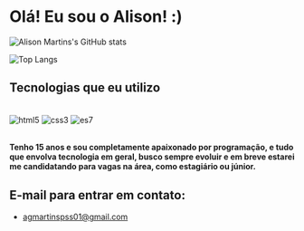 # Olá! Eu sou o Alison! :)

![Alison Martins's GitHub stats](https://github-readme-stats.vercel.app/api?username=devgmartins&show_icons=true&theme=radical)

![Top Langs](https://github-readme-stats.vercel.app/api/top-langs/?username=devgmartins&hide_progress=true)

## Tecnologias que eu utilizo

<div style="display: inline_block"><br/>
<img align="center" alt="html5" src="https://img.shields.io/badge/HTML5-E34F26?style=for-the-badge&logo=html5&logoColor=white">
<img align="center" alt="css3" src="https://img.shields.io/badge/CSS3-1572B6?style=for-the-badge&logo=css3&logoColor=white">
<img align="center" alt="es7" src="https://img.shields.io/badge/JavaScript-F7DF1E?style=for-the-badge&logo=javascript&logoColor=black">
</div><br/>

<strong>Tenho 15 anos e sou completamente apaixonado por programação, e tudo</strong><br>
<strong>que envolva tecnologia em geral, busco sempre evoluir e em breve estarei</strong><br>
<strong>me candidatando para vagas na área, como estagiário ou júnior.</strong>

## E-mail para entrar em contato:

- agmartinspss01@gmail.com
